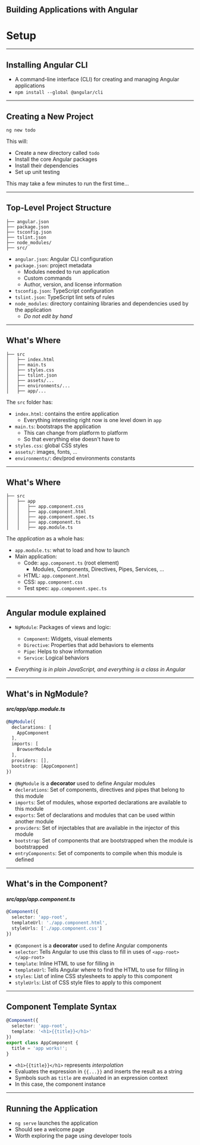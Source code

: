 <!-- .slide: data-background="../images/title-slide.jpg" -->
<!-- .slide: id="setup-into" -->
## Building Applications with Angular

# Setup

---
<!-- .slide: id="setup-installing-angular-cli" -->
## Installing Angular CLI

- A command-line interface (CLI) for creating and managing Angular applications
- `npm install --global @angular/cli`

---
<!-- .slide: id="setup-creating-a-new-project" -->
## Creating a New Project

`ng new todo`

This will:

- Create a new directory called `todo`
- Install the core Angular packages
- Install their dependencies
- Set up unit testing

This may take a few minutes to run the first time...

---
<!-- .slide: id="setup-top-level-project-structure" -->
## Top-Level Project Structure

```
├── angular.json
├── package.json
├── tsconfig.json
├── tslint.json
├── node_modules/
├── src/
```

- `angular.json`: Angular CLI configuration
- `package.json`: project metadata
  - Modules needed to run application
  - Custom commands
  - Author, version, and license information
- `tsconfig.json`: TypeScript configuration
- `tslint.json`: TypeScript lint sets of rules
- `node_modules`: directory containing libraries and dependencies used by the application
  - *Do not edit by hand*

---
<!-- .slide: id="whats-where-src" -->
## What's Where

```
├── src
│   ├── index.html
│   ├── main.ts
│   ├── styles.css
│   ├── tslint.json
│   ├── assets/...
│   ├── environments/...
│   ├── app/...
```

The `src` folder has:

- `index.html`: contains the entire application
  - Everything interesting right now is one level down in `app`
- `main.ts`: bootstraps the application
  - This can change from platform to platform
  - So that everything else doesn't have to
- `styles.css`: global CSS styles
- `assets/`: images, fonts, ...
- `environments/`: dev/prod environments constants

---
<!-- .slide: id="whats-where-app" -->
## What's Where

```
├── src
│   ├── app
│   │   ├── app.component.css
│   │   ├── app.component.html
│   │   ├── app.component.spec.ts
│   │   ├── app.component.ts
│   │   ├── app.module.ts
```

The *application* as a whole has:

- `app.module.ts`: what to load and how to launch
- Main application:
  - Code: `app.component.ts` (root element)
    - Modules, Components, Directives, Pipes, Services, ...
  - HTML: `app.component.html`
  - CSS: `app.component.css`
  - Test spec: `app.component.spec.ts`

---

<!-- .slide: id="angular-module-explained" -->
## Angular module explained

- `NgModule`: Packages of views and logic:
  - `Component`: Widgets, visual elements
  - `Directive`: Properties that add behaviors to elements
  - `Pipe`: Helps to show information
  - `Service`: Logical behaviors
  
- *Everything is in plain JavaScript, and everything is a class in Angular*

---

<!-- .slide: id="whats-in-ngmodule" -->
## What's in NgModule?

#### _src/app/app.module.ts_
```ts
@NgModule({
  declarations: [
    AppComponent
  ],
  imports: [
    BrowserModule
  ],
  providers: [],
  bootstrap: [AppComponent]
})

```
- `@NgModule` is a **decorator** used to define Angular modules
- `declerations`: Set of components, directives and pipes that belong to this module
- `imports`: Set of modules, whose exported declarations are available to this module
- `exports`: Set of declarations and modules that can be used within another module
- `providers`: Set of injectables that are available in the injector of this module
- `bootstrap`: Set of components that are bootstrapped when the module is bootstrapped
- `entryComponents`: Set of components to compile when this module is defined

---

<!-- .slide: id="whats-in-the-component" -->
## What's in the Component?

#### _src/app/app.component.ts_
```ts
@Component({
  selector: 'app-root',
  templateUrl: './app.component.html',
  styleUrls: ['./app.component.css']
})
```

- `@Component` is a **decorator** used to define Angular components
- `selector`: Tells Angular to use this class to fill in uses of `<app-root></app-root>`
- `template`: Inline HTML to use for filling in
- `templateUrl`: Tells Angular where to find the HTML to use for filling in
- `styles`: List of inline CSS stylesheets to apply to this component
- `styleUrls`: List of CSS style files to apply to this component

---
<!-- .slide: id="component-template-syntax" -->
## Component Template Syntax

```ts
@Component({
  selector: 'app-root',
  template: '<h1>{{title}}</h1>'
})
export class AppComponent {
  title = 'app works!';
}
```
- `<h1>{{title}}</h1>` represents *interpolation*
- Evaluates the expression in `{{...}}` and inserts the result as a string
- Symbols such as `title` are evaluated in an expression context
- In this case, the component instance

---

<!-- .slide: id="hello-running-the-application" -->
## Running the Application

- `ng serve` launches the application
- Should see a welcome page
- Worth exploring the page using developer tools
